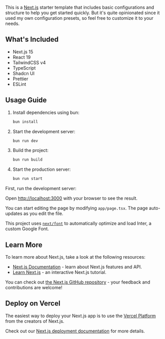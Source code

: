 This is a [Next.js](https://nextjs.org/) starter template that includes basic configurations and structure to help you get started quickly. But it's quite opinionated since it used my own configuration presets, so feel free to customize it to your needs.

## What's Included

- Next.js 15
- React 19
- TailwindCSS v4
- TypeScript
- Shadcn UI
- Prettier
- ESLint

## Usage Guide

1. Install dependencies using bun:
   ```bash
   bun install
   ```
2. Start the development server:
   ```bash
   bun run dev
   ```
3. Build the project:
   ```bash
   bun run build
   ```
4. Start the production server:
   ```bash
   bun run start
   ```

First, run the development server:

Open [http://localhost:3000](http://localhost:3000) with your browser to see the result.

You can start editing the page by modifying `app/page.tsx`. The page auto-updates as you edit the file.

This project uses [`next/font`](https://nextjs.org/docs/basic-features/font-optimization) to automatically optimize and load Inter, a custom Google Font.

## Learn More

To learn more about Next.js, take a look at the following resources:

- [Next.js Documentation](https://nextjs.org/docs) - learn about Next.js features and API.
- [Learn Next.js](https://nextjs.org/learn) - an interactive Next.js tutorial.

You can check out [the Next.js GitHub repository](https://github.com/vercel/next.js/) - your feedback and contributions are welcome!

## Deploy on Vercel

The easiest way to deploy your Next.js app is to use the [Vercel Platform](https://vercel.com/new?utm_medium=default-template&filter=next.js&utm_source=create-next-app&utm_campaign=create-next-app-readme) from the creators of Next.js.

Check out our [Next.js deployment documentation](https://nextjs.org/docs/deployment) for more details.
